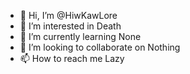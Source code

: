 - 👋 Hi, I’m @HiwKawLore
- 👀 I’m interested in Death
- 🌱 I’m currently learning None
- 💞️ I’m looking to collaborate on Nothing
- 📫 How to reach me Lazy

<!---
HiwKawLore/HiwKawLore is a ✨ special ✨ repository because its `README.md` (this file) appears on your GitHub profile.
You can click the Preview link to take a look at your changes.
--->
